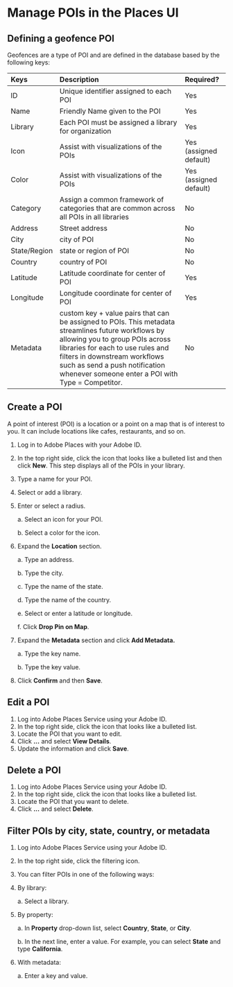 # Manage POIs in the Places UI

## Defining a geofence POI

Geofences are a type of POI and are defined in the database based by the following keys:

| Keys | Description | Required? |
| :--- | :--- | :--- |
| ID | Unique identifier assigned to each POI | Yes |
| Name | Friendly Name given to the POI | Yes |
| Library | Each POI must be assigned a library for organization | Yes |
| Icon | Assist with visualizations of the POIs | Yes \(assigned default\) |
| Color | Assist with visualizations of the POIs | Yes \(assigned default\) |
| Category | Assign a common framework of categories that are common across all POIs in all libraries | No |
| Address | Street address | No |
| City | city of POI | No |
| State/Region | state or region of POI | No |
| Country | country of POI | No |
| Latitude | Latitude coordinate for center of POI | Yes |
| Longitude | Longitude coordinate for center of POI | Yes |
| Metadata | custom key + value pairs that can be assigned to POIs. This metadata streamlines future workflows by allowing you to group POIs across libraries for each to use rules and filters in downstream workflows such as send a push notification whenever someone enter a POI with Type = Competitor. | No |

## Create a POI

A point of interest \(POI\) is a location or a point on a map that is of interest to you. It can include locations like cafes, restaurants, and so on.

1. Log in to Adobe Places with your Adobe ID.
2. In the top right side, click the icon that looks like a bulleted list and then click  **New**.  This step displays all of the POIs in your library.
3. Type a name for your POI.
4. Select or add a library.
5. Enter or select a radius.

   a. Select an icon for your POI.

   b. Select a color for the icon.

6. Expand the **Location** section.

   a. Type an address.

   b. Type the city.

   c. Type the name of the state.

   d. Type the name of the country.

   e. Select or enter a latitude or longitude.

   f. Click **Drop Pin on Map**.

7. Expand the **Metadata** section and click **Add Metadata.**

   a. Type the key name.

   b. Type the key value.

8. Click **Confirm** and then **Save**.

## Edit a POI

1. Log into Adobe Places Service using your Adobe ID.
2. In the top right side, click the icon that looks like a bulleted list.
3. Locate the POI that you want to edit.
4. Click **...** and select **View Details**.
5. Update the information and click **Save**.

## Delete a POI

1. Log into Adobe Places Service using your Adobe ID.
2. In the top right side, click the icon that looks like a bulleted list.
3. Locate the POI that you want to delete.
4. Click **...** and select **Delete**.

## Filter POIs by city, state, country, or metadata

1. Log into Adobe Places Service using your Adobe ID.
2. In the top right side, click the filtering icon.
3. You can filter POIs in one of the following ways: 
4. By library:

   a. Select a library.

5. By property:

   a. In **Property** drop-down list, select **Country**, **State**, or **City**.

   b. In the next line, enter a value. For example, you can select **State** and type **California**.

6. With metadata:

   a. Enter a key and value.

